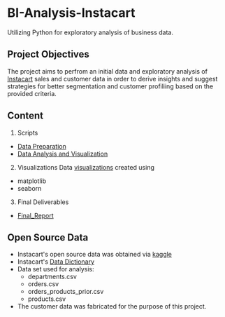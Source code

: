 # BI-Analysis-Instacart
Utilizing Python for exploratory analysis of business data.

## Project Objectives
The project aims to perfrom an initial data and exploratory analysis of [Instacart](https://www.instacart.com/) sales and customer data in order to derive insights and suggest strategies for better segmentation and customer profiliing based on the provided criteria.

## Content
1. Scripts
  - [Data Preparation](https://github.com/ryanpatricklee/Instacart-Grocery-Basket-Analysis/blob/main/03%20Scripts/1.%20Data%20Preparation.ipynb)
  - [Data Analysis and Visualization](https://github.com/ryanpatricklee/Instacart-Grocery-Basket-Analysis/blob/main/03%20Scripts/2.%20Data%20Analysis%20and%20Visualizations.ipynb)
2. Visualizations
Data [visualizations]() created using
  - matplotlib
  - seaborn
3. Final Deliverables
  - [Final_Report](https://github.com/ryanpatricklee/Instacart-Grocery-Basket-Analysis/blob/main/05%20Sent%20to%20client/Final_Report.xlsx)

## Open Source Data
- Instacart's open source data was obtained via [kaggle](https://www.kaggle.com/datasets/psparks/instacart-market-basket-analysis)
- Instacart's [Data Dictionary](https://gist.github.com/jeremystan/c3b39d947d9b88b3ccff3147dbcf6c6b)
- Data set used for analysis:
  - departments.csv
  - orders.csv
  - orders_products_prior.csv
  - products.csv
- The customer data was fabricated for the purpose of this project.
